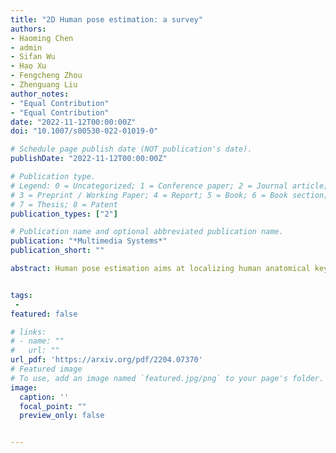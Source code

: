 ```yaml
---
title: "2D Human pose estimation: a survey"
authors:
- Haoming Chen
- admin
- Sifan Wu
- Hao Xu
- Fengcheng Zhou
- Zhenguang Liu
author_notes:
- "Equal Contribution"
- "Equal Contribution"
date: "2022-11-12T00:00:00Z"
doi: "10.1007/s00530-022-01019-0"

# Schedule page publish date (NOT publication's date).
publishDate: "2022-11-12T00:00:00Z"

# Publication type.
# Legend: 0 = Uncategorized; 1 = Conference paper; 2 = Journal article;
# 3 = Preprint / Working Paper; 4 = Report; 5 = Book; 6 = Book section;
# 7 = Thesis; 8 = Patent
publication_types: ["2"]

# Publication name and optional abbreviated publication name.
publication: "*Multimedia Systems*"
publication_short: ""

abstract: Human pose estimation aims at localizing human anatomical keypoints or body parts in the input data (e.g., images, videos, or signals). It forms a crucial component in enabling machines to have an insightful understanding of the behaviors of humans, and has become a salient problem in computer vision and related fields. Deep learning techniques allow learning feature representations directly from the data, significantly pushing the performance boundary of human pose estimation. In this paper, we reap the recent achievements of 2D human pose estimation methods and present a comprehensive survey. Briefly, existing approaches put their efforts in three directions, namely network architecture design, network training refinement, and post processing. Network architecture design looks at the architecture of human pose estimation models, extracting more robust features for keypoint recognition and localization. Network training refinement tap into the training of neural networks and aims to improve the representational ability of models. Post processing further incorporates model-agnostic polishing strategies to improve the performance of keypoint detection. More than 200 research contributions are involved in this survey, covering methodological frameworks, common benchmark datasets, evaluation metrics, and performance comparisons. We seek to provide researchers with a more comprehensive and systematic review on human pose estimation, allowing them to acquire a grand panorama and better identify future directions.


tags:
 - 
featured: false

# links:
# - name: ""
#   url: ""
url_pdf: 'https://arxiv.org/pdf/2204.07370'
# Featured image
# To use, add an image named `featured.jpg/png` to your page's folder. 
image:
  caption: ''
  focal_point: ""
  preview_only: false


---
```


